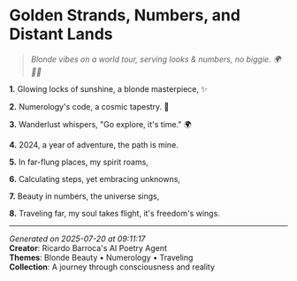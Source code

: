 # Golden Strands, Numbers, and Distant Lands

> *Blonde vibes on a world tour, serving looks & numbers, no biggie. 🌍💁‍♀️*

**1.** Glowing locks of sunshine, a blonde masterpiece, ✨


**2.** Numerology's code, a cosmic tapestry. 🔢


**3.** Wanderlust whispers, "Go explore, it's time." 🌍


**4.** 2024, a year of adventure, the path is mine.


**5.** In far-flung places, my spirit roams,


**6.** Calculating steps, yet embracing unknowns,


**7.** Beauty in numbers, the universe sings,


**8.** Traveling far, my soul takes flight, it's freedom's wings.



---

*Generated on 2025-07-20 at 09:11:17*  
**Creator**: Ricardo Barroca's AI Poetry Agent  
**Themes**: Blonde Beauty • Numerology • Traveling  
**Collection**: A journey through consciousness and reality